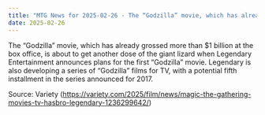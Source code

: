 ```yaml
---
title: "MTG News for 2025-02-26 - The “Godzilla” movie, which has already grossed mo..."
date: 2025-02-26
---
```


The “Godzilla” movie, which has already grossed more than $1 billion at the box office, is about to get another dose of the giant lizard when Legendary Entertainment announces plans for the first “Godzilla” movie. Legendary is also developing a series of “Godzilla” films for TV, with a potential fifth installment in the series announced for 2017.

Source: Variety (https://variety.com/2025/film/news/magic-the-gathering-movies-tv-hasbro-legendary-1236299642/)
